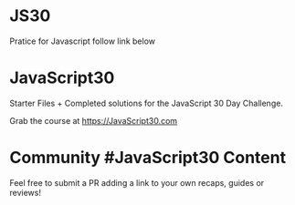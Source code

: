 # JS30
Pratice for Javascript
follow link below
# JavaScript30
Starter Files + Completed solutions for the JavaScript 30 Day Challenge.

Grab the course at https://JavaScript30.com
# Community #JavaScript30 Content
Feel free to submit a PR adding a link to your own recaps, guides or reviews!
